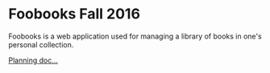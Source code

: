 # Foobooks Fall 2016

Foobooks is a web application used for managing a library of books in one's personal collection.

[Planning doc...](https://docs.google.com/document/d/1PskNeqL68YJc9N-Xv0Oi-C2hIc2l-NDwb8POeuxMu0o/edit#)
